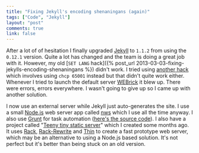 ```yaml
---
title: "Fixing Jekyll's encoding shenaningans (again)"
tags: ["Code", "Jekyll"]
layout: "post"
comments: true
link: false
---
```


After a lot of of hesitation I finally upgraded [Jekyll](http://jekyllrb.com/)
to `1.1.2` from using the `0.12.1` version. Quite a lot has changed and the team
is doing a great job with it. However,  my old
[`SET LANG` hack]({% post_url 2013-03-03-fixing-jekylls-encoding-shenaningans %})
didn't work. I tried using [another
hack](http://joseoncode.com/2011/11/27/solving-utf-problem-with-jekyll-on-windows/)
which involves using `chcp 65001` instead  but that didn't quite work either.
Whenever I tried to launch the default server
[WEBrick](http://ruby-doc.org/stdlib-1.9.3/libdoc/webrick/rdoc/WEBrick.html) it
blew up. There were errors, errors everywhere. I wasn't going to give up so
I came up with another solution.

I now use an external server while Jekyll just auto-generates the site. I use
a small [Node.js](http://nodejs.org/) web server app called [nws](#) which I use
all the time anyway. I also use [Grunt](http://gruntjs.com/) for task automation
([here's the source
code](https://github.com/gummesson/ellengummesson/blob/master/Gruntfile.js)).
I also have a project called "[Teeny tiny static
server](https://github.com/gummesson/teeny-tiny-static-server)" which I created
some months ago. It uses [Rack](https://github.com/chneukirchen/rack),
[Rack-Rewrite](https://github.com/jtrupiano/rack-rewrite) and
[Thin](https://github.com/macournoyer/thin) to create a fast prototype web
server, which may be an alternative to using a Node.js based solution. It's not
perfect but it's better than being stuck on an old version.
